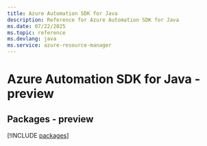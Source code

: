 ```yaml
---
title: Azure Automation SDK for Java
description: Reference for Azure Automation SDK for Java
ms.date: 07/22/2025
ms.topic: reference
ms.devlang: java
ms.service: azure-resource-manager
---
```

# Azure Automation SDK for Java - preview
## Packages - preview
[!INCLUDE [packages](automation-index.md)]